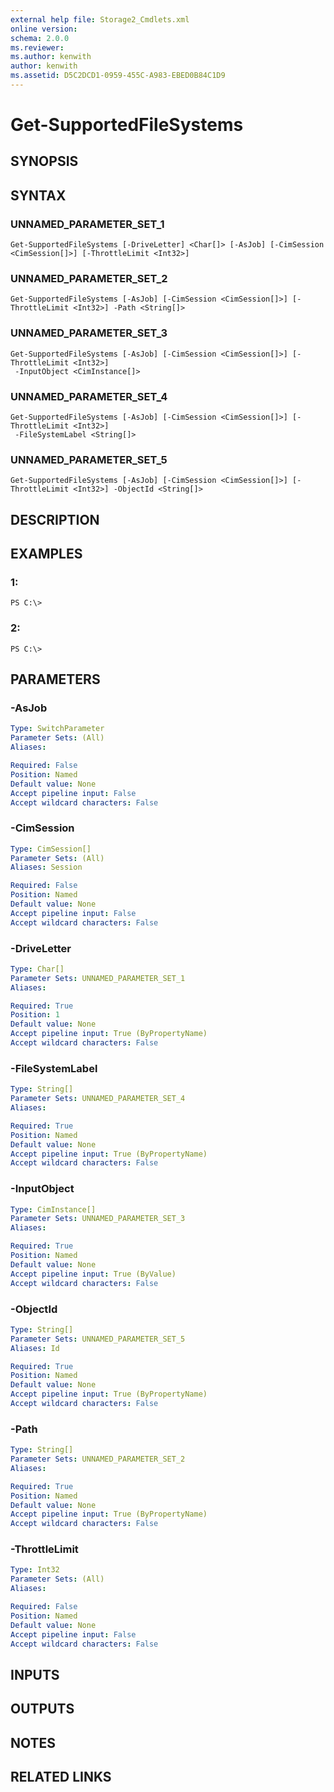 ```yaml
---
external help file: Storage2_Cmdlets.xml
online version: 
schema: 2.0.0
ms.reviewer:
ms.author: kenwith
author: kenwith
ms.assetid: D5C2DCD1-0959-455C-A983-EBED0B84C1D9
---
```


# Get-SupportedFileSystems

## SYNOPSIS

## SYNTAX

### UNNAMED_PARAMETER_SET_1
```
Get-SupportedFileSystems [-DriveLetter] <Char[]> [-AsJob] [-CimSession <CimSession[]>] [-ThrottleLimit <Int32>]
```

### UNNAMED_PARAMETER_SET_2
```
Get-SupportedFileSystems [-AsJob] [-CimSession <CimSession[]>] [-ThrottleLimit <Int32>] -Path <String[]>
```

### UNNAMED_PARAMETER_SET_3
```
Get-SupportedFileSystems [-AsJob] [-CimSession <CimSession[]>] [-ThrottleLimit <Int32>]
 -InputObject <CimInstance[]>
```

### UNNAMED_PARAMETER_SET_4
```
Get-SupportedFileSystems [-AsJob] [-CimSession <CimSession[]>] [-ThrottleLimit <Int32>]
 -FileSystemLabel <String[]>
```

### UNNAMED_PARAMETER_SET_5
```
Get-SupportedFileSystems [-AsJob] [-CimSession <CimSession[]>] [-ThrottleLimit <Int32>] -ObjectId <String[]>
```

## DESCRIPTION

## EXAMPLES

### 1:
```
PS C:\>
```

### 2:
```
PS C:\>
```

## PARAMETERS

### -AsJob


```yaml
Type: SwitchParameter
Parameter Sets: (All)
Aliases: 

Required: False
Position: Named
Default value: None
Accept pipeline input: False
Accept wildcard characters: False
```

### -CimSession


```yaml
Type: CimSession[]
Parameter Sets: (All)
Aliases: Session

Required: False
Position: Named
Default value: None
Accept pipeline input: False
Accept wildcard characters: False
```

### -DriveLetter


```yaml
Type: Char[]
Parameter Sets: UNNAMED_PARAMETER_SET_1
Aliases: 

Required: True
Position: 1
Default value: None
Accept pipeline input: True (ByPropertyName)
Accept wildcard characters: False
```

### -FileSystemLabel


```yaml
Type: String[]
Parameter Sets: UNNAMED_PARAMETER_SET_4
Aliases: 

Required: True
Position: Named
Default value: None
Accept pipeline input: True (ByPropertyName)
Accept wildcard characters: False
```

### -InputObject


```yaml
Type: CimInstance[]
Parameter Sets: UNNAMED_PARAMETER_SET_3
Aliases: 

Required: True
Position: Named
Default value: None
Accept pipeline input: True (ByValue)
Accept wildcard characters: False
```

### -ObjectId


```yaml
Type: String[]
Parameter Sets: UNNAMED_PARAMETER_SET_5
Aliases: Id

Required: True
Position: Named
Default value: None
Accept pipeline input: True (ByPropertyName)
Accept wildcard characters: False
```

### -Path


```yaml
Type: String[]
Parameter Sets: UNNAMED_PARAMETER_SET_2
Aliases: 

Required: True
Position: Named
Default value: None
Accept pipeline input: True (ByPropertyName)
Accept wildcard characters: False
```

### -ThrottleLimit


```yaml
Type: Int32
Parameter Sets: (All)
Aliases: 

Required: False
Position: Named
Default value: None
Accept pipeline input: False
Accept wildcard characters: False
```

## INPUTS

## OUTPUTS

## NOTES

## RELATED LINKS

